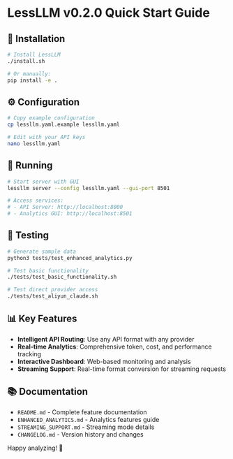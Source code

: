 # LessLLM v0.2.0 Quick Start Guide

## 🚀 Installation

```bash
# Install LessLLM
./install.sh

# Or manually:
pip install -e .
```

## ⚙️ Configuration

```bash
# Copy example configuration
cp lessllm.yaml.example lessllm.yaml

# Edit with your API keys
nano lessllm.yaml
```

## 🏃 Running

```bash
# Start server with GUI
lessllm server --config lessllm.yaml --gui-port 8501

# Access services:
# - API Server: http://localhost:8000
# - Analytics GUI: http://localhost:8501
```

## 🧪 Testing

```bash
# Generate sample data
python3 tests/test_enhanced_analytics.py

# Test basic functionality
./tests/test_basic_functionality.sh

# Test direct provider access
./tests/test_aliyun_claude.sh
```

## 📊 Key Features

- **Intelligent API Routing**: Use any API format with any provider
- **Real-time Analytics**: Comprehensive token, cost, and performance tracking
- **Interactive Dashboard**: Web-based monitoring and analysis
- **Streaming Support**: Real-time format conversion for streaming requests

## 📚 Documentation

- `README.md` - Complete feature documentation
- `ENHANCED_ANALYTICS.md` - Analytics features guide
- `STREAMING_SUPPORT.md` - Streaming mode details
- `CHANGELOG.md` - Version history and changes

Happy analyzing! 🎉
